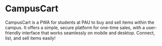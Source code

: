 # CampusCart
CampusCart is a PWA for students at PAU to buy and sell items within the campus. It offers a simple, secure platform for one-time sales, with a user-friendly interface that works seamlessly on mobile and desktop. Connect, list, and sell items easily!
